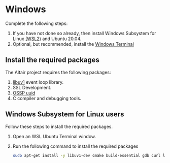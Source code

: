 # Windows

Complete the following steps:

1. If you have not done so already, then install Windows Subsystem for Linux [(WSL2)](https://docs.microsoft.com/windows/wsl/install) and Ubuntu 20.04.
1. Optional, but recommended, install the [Windows Terminal](https://docs.microsoft.com/windows/terminal/install)

## Install the required packages

The Altair project requires the following packages:

1. [libuv1](https://man7.org/linux/man-pages/man3/event.3.html) event loop library.
1. SSL Development.
1. [OSSP uuid](http://www.ossp.org/pkg/lib/uuid/)
1. C compiler and debugging tools.

## Windows Subsystem for Linux users

Follow these steps to install the required packages.

1. Open an WSL Ubuntu Terminal window.
1. Run the following command to install the required packages

    ```bash
    sudo apt-get install -y libuv1-dev cmake build-essential gdb curl libcurl4-openssl-dev libssl-dev uuid-dev ca-certificates git libi2c-dev
    ```
